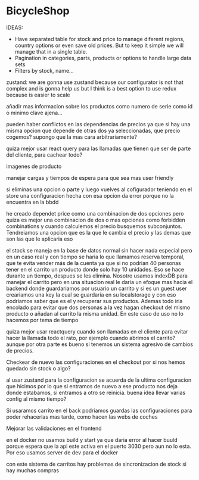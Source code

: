 # BicycleShop
 
IDEAS: 
- Have separated table for stock and price to manage diferent regions, country options or even save old prices. But to keep it simple we will manage that in a single table.
- Pagination in categories, parts, products or options to handle large data sets
- Filters by stock, name...

zustand: we are gonna use zustand because our configurator is not that complex and is gonna help us but I think is a best option to use redux because is easier to scale

añadir mas informacion sobre los productos como numero de serie como id o minimo clave ajena...

pueden haber conflictos en las dependencias de precios ya que si hay una misma opcion que depende de otras dos ya seleccionadas, que precio cogemos? supongo que la mas cara arbitrariamente?

quiza mejor usar react query para las llamadas que tienen que ser de parte del cliente, para cachear todo?

imagenes de producto

manejar cargas y tiempos de espera para que sea mas user friendly


si eliminas una opcion o parte y luego vuelves al cofigurador teniendo en el store una configuracion hecha con esa opcion da error porque no la encuentra en la bbdd


he creado dependet price como una combinacion de dos opciones pero quiza es mejor una combinacion de dos o mas opciones como forbidden combinations y cuando calculemos el precio busquemos subconjuntos. Tendreiamos una opcion que es la que le cambia el precio y las demas que son las que le aplicaria eso


el stock se maneja en la base de datos normal sin hacer nada especial pero en un caso real y con tiempo se haria lo que llamamos reserva temporal, que te evita vender más de la cuenta ya que si no podrian 40 personas tener en el carrito un producto donde solo hay 10 unidades. Eso se hace durante un tiempo, despues se les elimina. Nosotro usamos indexDB para manejar el carrito pero en una situacion real le daria un efoque mas hacia el backend donde guardariamos por usuario un carrito y si es un guest user creariamos una key la cual se guardaria en su localstorage y con eso podriamos saber que es el y recuperar sus productos. Ademas todo iria encolado para evitar que dos personas a la vez hagan checkout del mismo producto o añadan al carrito la misma unidad. En este caso de uso no lo hacemos por tema de tiempo


quiza mejor usar reactquery cuando son llamadas en el cliente para evitar hacer la llamada todo el rato, por ejemplo cuando abrimos el carrito? aunque por otra parte es bueno si tenemos un sistema agresivo de cambios de precios.

Checkear de nuevo las configuraciones en el checkout por si nos hemos quedado sin stock o algo?


al usar zustand para la configuracion se acuerda de la ultima configuracion que hicimos por lo que si entramos de nuevo a ese producto nos deja donde estabamos, si entramos a otro se reinicia. buena idea llevar varias config al mismo tiempo?


Si usaramos carrito en el back podriamos guardas las configuraciones para poder rehacerlas mas tarde, como hacen las webs de coches

Mejorar las validaciones en el frontend 


en el docker no usamos build y start ya que daria error al hacer buuld porque espera que la api este activa en el puerto 3030 pero aun no lo esta. Por eso usamos server de dev para el docker


con este sistema de carritos hay problemas de sincronizacion de stock si hay muchas compras